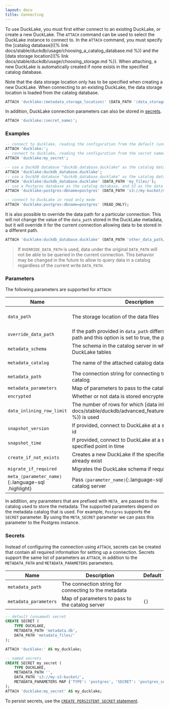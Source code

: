 ```yaml
---
layout: docu
title: Connecting
---
```


To use DuckLake, you must first either connect to an existing DuckLake, or create a new DuckLake.
The `ATTACH` command can be used to select the DuckLake instance to connect to.
In the `ATTACH` command, you must specify the [catalog database]({% link docs/stable/duckdb/usage/choosing_a_catalog_database.md %}) and the [data storage location]({% link docs/stable/duckdb/usage/choosing_storage.md %}).
When attaching, a new DuckLake is automatically created if none exists in the specified catalog database.

Note that the data storage location only has to be specified when creating a new DuckLake.
When connecting to an existing DuckLake, the data storage location is loaded from the catalog database.

```sql
ATTACH 'ducklake:⟨metadata_storage_location⟩' (DATA_PATH '⟨data_storage_location⟩');
```

In addition, DuckLake connection parameters can also be stored in [secrets](https://duckdb.org/docs/stable/configuration/secrets_manager).

```sql
ATTACH 'ducklake:⟨secret_name⟩';
```

### Examples

```sql
-- connect to ducklake, reading the configuration from the default (unnamed) secret
ATTACH 'ducklake:';
-- connect to ducklake, reading the configuration from the secret named my_secret
ATTACH 'ducklake:my_secret';

-- use a DuckDB database "duckdb_database.ducklake" as the catalog database, the data path defaults to duckdb_database.ducklake.files
ATTACH 'ducklake:duckdb_database.ducklake';
-- use a DuckDB database "duckdb_database.ducklake" as the catalog database, the data path is explicitly specified as the "my_files" directory
ATTACH 'ducklake:duckdb_database.ducklake' (DATA_PATH 'my_files/');
-- use a Postgres database as the catalog database, and S3 as the data path
ATTACH 'ducklake:postgres:dbname=postgres' (DATA_PATH 's3://my-bucket/my-data/');

-- connect to DuckLake in read only mode
ATTACH 'ducklake:postgres:dbname=postgres' (READ_ONLY);
```

It is also possible to override the data path for a particular connection. This will not change the value of the `data_path` stored in the DuckLake metadata, but it will override it for the current connection allowing data to be stored in a different path.

```sql
ATTACH 'ducklake:duckdb_database.ducklake' (DATA_PATH 'other_data_path/', OVERRIDE_DATA_PATH true);
```

> If `OVERRIDE_DATA_PATH` is used, data under the original `DATA_PATH` will not be able to be queried in the current connection. This behavior may be changed in the future to allow to query data in a catalog regardless of the current write `DATA_PATH`.

### Parameters

The following parameters are supported for `ATTACH`:

| Name                                               | Description                                                                                                             | Default                                                                                 |
| -------------------------------------------------- | ----------------------------------------------------------------------------------------------------------------------- | --------------------------------------------------------------------------------------- |
| `data_path`                                        | The storage location of the data files                                                                                  | `⟨metadata_file⟩.files`{:.language-sql .highlight} for DuckDB files, required otherwise |
| `override_data_path`                               | If the path provided in `data_path` differs from the stored path and this option is set to true, the path is overridden | `true`                                                                                  |
| `metadata_schema`                                  | The schema in the catalog server in which to store the DuckLake tables                                                  | `main`                                                                                  |
| `metadata_catalog`                                 | The name of the attached catalog database                                                                               | `__ducklake_metadata_⟨ducklake_name⟩`{:.language-sql .highlight}                        |
| `metadata_path`                                    | The connection string for connecting to the metadata catalog                                                            |                                                                                         |
| `metadata_parameters`                              | Map of parameters to pass to the catalog server                                                                         | `{}`                                                                                    |
| `encrypted`                                        | Whether or not data is stored encrypted                                                                                 | `false`                                                                                 |
| `data_inlining_row_limit`                          | The number of rows for which [data inlining]({% link docs/stable/duckdb/advanced_features/data_inlining.md %}) is used  | `0`                                                                                     |
| `snapshot_version`                                 | If provided, connect to DuckLake at a specified snapshot id                                                             |                                                                                         |
| `snapshot_time`                                    | If provided, connect to DuckLake at a snapshot at a specified point in time                                             |                                                                                         |
| `create_if_not_exists`                             | Creates a new DuckLake if the specified one does not already exist                                                      | `true`                                                                                  |
| `migrate_if_required`                              | Migrates the DuckLake schema if required                                                                                | `true`                                                                                  |
| `meta_⟨parameter_name⟩`{:.language-sql .highlight} | Pass `⟨parameter_name⟩`{:.language-sql .highlight} to the catalog server                                                |                                                                                         |

In addition, any parameters that are prefixed with `META_` are passed to the catalog used to store the metadata.
The supported parameters depend on the metadata catalog that is used.
For example, `Postgres` supports the `SECRET` parameter. By using the `META_SECRET` parameter we can pass this parameter to the Postgres instance.

### Secrets

Instead of configuring the connection using `ATTACH`, secrets can be created that contain all required information for setting up a connection.
Secrets support the same list of parameters as `ATTACH`, in addition to the `METADATA_PATH` and `METADATA_PARAMETERS` parameters.

| Name                  | Description                                          | Default |
| --------------------- | ---------------------------------------------------- | ------- |
| `metadata_path`       | The connection string for connecting to the metadata |         |
| `metadata_parameters` | Map of parameters to pass to the catalog server      | `{}`    |

```sql
-- default (unnamed) secret
CREATE SECRET (
	TYPE DUCKLAKE,
	METADATA_PATH 'metadata.db',
	DATA_PATH 'metadata_files/'
);

ATTACH 'ducklake:' AS my_ducklake;

-- named secrets
CREATE SECRET my_secret (
	TYPE DUCKLAKE,
	METADATA_PATH '',
	DATA_PATH 's3://my-s3-bucket/',
	METADATA_PARAMETERS MAP {'TYPE': 'postgres', 'SECRET': 'postgres_secret'}
);
ATTACH 'ducklake:my_secret' AS my_ducklake;
```

To persist secrets, use the [`CREATE PERSISTENT SECRET` statement](https://duckdb.org/docs/stable/configuration/secrets_manager#persistent-secrets).
